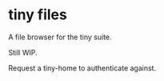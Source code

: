 # tiny files

A file browser for the tiny suite.

Still WIP.

Request a tiny-home to authenticate against.
